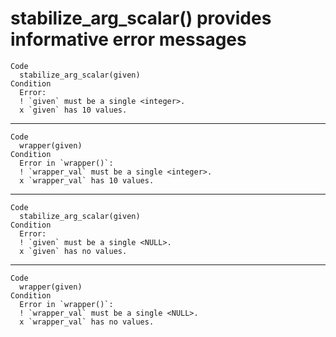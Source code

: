 # stabilize_arg_scalar() provides informative error messages

    Code
      stabilize_arg_scalar(given)
    Condition
      Error:
      ! `given` must be a single <integer>.
      x `given` has 10 values.

---

    Code
      wrapper(given)
    Condition
      Error in `wrapper()`:
      ! `wrapper_val` must be a single <integer>.
      x `wrapper_val` has 10 values.

---

    Code
      stabilize_arg_scalar(given)
    Condition
      Error:
      ! `given` must be a single <NULL>.
      x `given` has no values.

---

    Code
      wrapper(given)
    Condition
      Error in `wrapper()`:
      ! `wrapper_val` must be a single <NULL>.
      x `wrapper_val` has no values.

